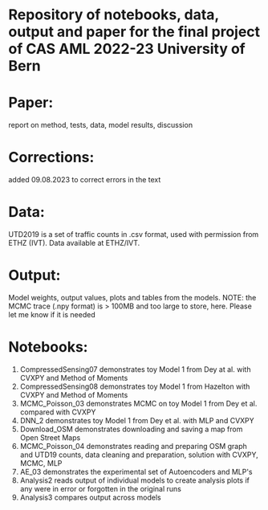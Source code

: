 # Repository of notebooks, data, output and paper for the final project of CAS AML 2022-23 University of Bern

# Paper:
  report on method, tests, data, model results, discussion
# Corrections:
  added 09.08.2023 to correct errors in the text
# Data:
  UTD2019 is a set of traffic counts in .csv format, used with permission from ETHZ (IVT). Data available at ETHZ/IVT.
# Output:
  Model weights, output values, plots and tables from the models.
  NOTE: the MCMC trace (.npy format) is > 100MB and too large to store, here. Please let me know if it is needed
# Notebooks:
  1. CompressedSensing07 demonstrates toy Model 1 from Dey at al. with CVXPY and Method of Moments
  2. CompressedSensing08 demonstrates toy Model 1 from Hazelton with CVXPY and Method of Moments
  3. MCMC_Poisson_03 demonstrates MCMC on toy Model 1 from Dey et al. compared with CVXPY
  4. DNN_2 demonstrates toy Model 1 from Dey et al. with MLP and CVXPY
  5. Download_OSM demonstrates downloading and saving a map from Open Street Maps
  6. MCMC_Poisson_04 demonstrates reading and preparing OSM graph and UTD19 counts,
    data cleaning and preparation,
    solution with CVXPY, MCMC, MLP
  7. AE_03 demonstrates the experimental set of Autoencoders and MLP's
  8. Analysis2 reads output of individual models to create analysis plots if any were in error or forgotten in the original runs
  9. Analysis3 compares output across models
